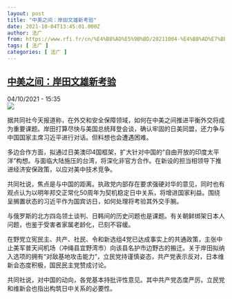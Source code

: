 ```yaml
---
layout: post
title: "中美之间：岸田文雄新考验"
date: 2021-10-04T13:45:01.000Z
author: 法广
from: https://www.rfi.fr/cn/%E4%B8%AD%E5%9B%BD/20211004-%E4%B8%AD%E7%BE%8E%E4%B9%8B%E9%97%B4-%E5%B2%B8%E7%94%B0%E6%96%87%E9%9B%84%E6%96%B0%E8%80%83%E9%AA%8C
tags: [ 法广 ]
categories: [ 法广 ]
---
```

<!--1633355101000-->
[中美之间：岸田文雄新考验](https://www.rfi.fr/cn/%E4%B8%AD%E5%9B%BD/20211004-%E4%B8%AD%E7%BE%8E%E4%B9%8B%E9%97%B4-%E5%B2%B8%E7%94%B0%E6%96%87%E9%9B%84%E6%96%B0%E8%80%83%E9%AA%8C)
------

<div>
<div>04/10/2021 - 15:35</div><img src="https://s.rfi.fr/media/display/cf04b90a-24c9-11ec-9906-005056bfb2b6/4ec8511c5bad26869ee02e77e83b23ef5a33fd79.jpg"><div >                    <p>据共同社今天报道称，在外交和安全保障领域，如何在中美之间推进平衡外交将成为重要课题。岸田打算尽快与美国总统拜登会谈，确认牢固的日美同盟，还力争与中国国家主席习近平进行对话。但料想也会遭遇困难。</p><p>多边合作方面，拟通过日美澳印4国框架，扩大针对中国的“自由开放的印度太平洋”构想。与面临大陆施压的台湾，将深化非官方合作。在新设的担当相领导下推进经济安保政策，以应对美中技术竞争。</p><p>共同社说，焦点是与中国的距离。执政党内部存在要求强硬对华的意见，同时也有观点认为以明年邦交正常化50周年为契机稳定日中关系，将增进国家利益。围绕呈搁置状态的习近平作为国宾访日，如何处理将考验其外交手腕。</p><p>与俄罗斯的北方四岛领土谈判、日韩间的历史问题也是课题。有关朝鲜绑架日本人问题，也鉴于受害者家属老龄化，已刻不容缓。</p><p>在野党立宪民主、共产、社民、令和新选组4党已达成事实上的共通政策，主张中止美军普天间机场（冲绳县宜野湾市）向该县名护市边野古的搬迁。关于岸田拟纳入选项的拥有“对敌基地攻击能力”，立民党持谨慎姿态，共产党表示反对，日本维新会态度积极，国民民主党赞成讨论。</p><p>共同社说，对中国的动向，各党基本持批评性意见。其中共产党态度严厉。立民党和维新会也指出构筑日中关系的必要性。</p>                                            <div data-selfpromo-newsletter>    </div>    <div data-selfpromo-app>    </div>                </div>
</div>
